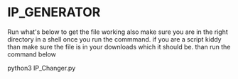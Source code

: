 # IP_GENERATOR

Run what's below to get the file working
also make sure you are in the right directory in a shell once you run the commmand.
if you are a script kiddy than make sure the file is in your downloads which it should be. than run the command below

python3 IP_Changer.py

